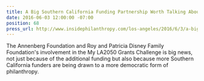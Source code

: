 ```yaml
---
title: A Big Southern California Funding Partnership Worth Talking About, Inside Philanthropy
date: 2016-06-03 12:00:00 -07:00
position: 68
press_url: http://www.insidephilanthropy.com/los-angeles/2016/6/3/a-big-southern-california-funding-partnership-worth-talking.html
---
```


The Annenberg Foundation and Roy and Patricia Disney Family Foundation's involvement in the My LA2050 Grants Challenge is big news, not just because of the additional funding but also because more Southern California funders are being drawn to a more democratic form of philanthropy.
